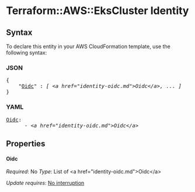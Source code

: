 # Terraform::AWS::EksCluster Identity

## Syntax

To declare this entity in your AWS CloudFormation template, use the following syntax:

### JSON

<pre>
{
    "<a href="#oidc" title="Oidc">Oidc</a>" : <i>[ &lt;a href=&#34;identity-oidc.md&#34;&gt;Oidc&lt;/a&gt;, ... ]</i>
}
</pre>

### YAML

<pre>
<a href="#oidc" title="Oidc">Oidc</a>: <i>
      - &lt;a href=&#34;identity-oidc.md&#34;&gt;Oidc&lt;/a&gt;</i>
</pre>

## Properties

#### Oidc

_Required_: No
_Type_: List of &lt;a href=&#34;identity-oidc.md&#34;&gt;Oidc&lt;/a&gt;

_Update requires_: [No interruption](https://docs.aws.amazon.com/AWSCloudFormation/latest/UserGuide/using-cfn-updating-stacks-update-behaviors.html#update-no-interrupt)

